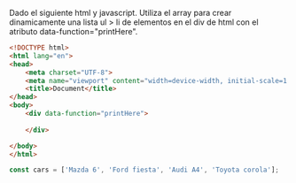 Dado el siguiente html y javascript. Utiliza el array para crear dinamicamente una lista ul > li de elementos en el div de html con el atributo data-function="printHere".

```html
<!DOCTYPE html>
<html lang="en">
<head>
    <meta charset="UTF-8">
    <meta name="viewport" content="width=device-width, initial-scale=1.0">
    <title>Document</title>
</head>
<body>
    <div data-function="printHere">
        
    </div>

</body>
</html>
```

```js
const cars = ['Mazda 6', 'Ford fiesta', 'Audi A4', 'Toyota corola'];
```